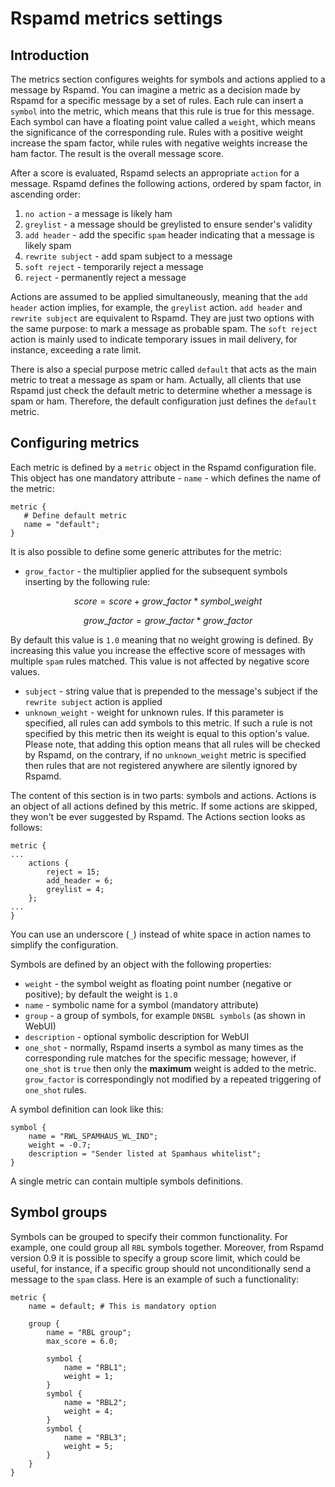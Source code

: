 # Rspamd metrics settings

## Introduction

The metrics section configures weights for symbols and actions applied to a message by Rspamd. You can imagine a metric as a decision made by Rspamd for a specific message by a set of rules. Each rule can insert a `symbol` into the metric, which means that this rule is true for this message. Each symbol can have a floating point value called a `weight`, which means the significance of the corresponding rule. Rules with a positive weight increase the spam factor, while rules with negative weights increase the ham factor. The result is the overall message score.

After a score is evaluated, Rspamd selects an appropriate `action` for a message. Rspamd defines the following actions, ordered by spam factor, in ascending order:

1. `no action` - a message is likely ham
2. `greylist` - a message should be greylisted to ensure sender's validity
3. `add header` - add the specific `spam` header indicating that a message is likely spam
4. `rewrite subject` - add spam subject to a message
5. `soft reject` - temporarily reject a message
6. `reject` - permanently reject a message

Actions are assumed to be applied simultaneously, meaning that the `add header` action implies, for example, the `greylist` action. `add header` and `rewrite subject` are equivalent to Rspamd. They are just two options with the same purpose: to mark a message as probable spam. The `soft reject` action is mainly used to indicate temporary issues in mail delivery, for instance, exceeding a rate limit.

There is also a special purpose metric called `default` that acts as the main metric to treat a message as spam or ham. Actually, all clients that use Rspamd just check the default metric to determine whether a message is spam or ham. Therefore, the default configuration just defines the `default` metric.

## Configuring metrics
Each metric is defined by a `metric` object in the Rspamd configuration file. This object has one mandatory attribute - `name` - which defines the name of the metric:

~~~ucl
metric {
   # Define default metric
   name = "default";
}
~~~
It is also possible to define some generic attributes for the metric:

* `grow_factor` - the multiplier applied for the subsequent symbols inserting by the following rule:

$$
score = score + grow\_factor * symbol\_weight
$$

$$
	grow\_factor = grow\_factor * grow\_factor
$$

By default this value is `1.0` meaning that no weight growing is defined. By increasing this value you increase the effective score of messages with multiple `spam` rules matched. This value is not affected by negative score values.

* `subject` - string value that is prepended to the message's subject if the `rewrite subject` action is applied
* `unknown_weight` - weight for unknown rules. If this parameter is specified, all rules can add symbols to this metric. If such a rule is not specified by this metric then its weight is equal to this option's value. Please note, that adding this option means that all rules will be checked by Rspamd, on the contrary, if no `unknown_weight` metric is specified then rules that are not registered anywhere are silently ignored by Rspamd.

The content of this section is in two parts: symbols and actions. Actions is an object of all actions defined by this metric. If some actions are skipped, they won't be ever suggested by Rspamd. The Actions section looks as follows:

~~~ucl
metric {
...
	actions {
		reject = 15;
		add_header = 6;
		greylist = 4;
	};
...
}
~~~

You can use an underscore (`_`) instead of white space in action names to simplify the configuration.

Symbols are defined by an object with the following properties:

* `weight` - the symbol weight as floating point number (negative or positive); by default the weight is `1.0`
* `name` - symbolic name for a symbol (mandatory attribute)
* `group` - a group of symbols, for example `DNSBL symbols` (as shown in WebUI)
* `description` - optional symbolic description for WebUI
* `one_shot` - normally, Rspamd inserts a symbol as many times as the corresponding rule matches for the specific message; however, if `one_shot` is `true` then only the **maximum** weight is added to the metric. `grow_factor` is correspondingly not modified by a repeated triggering of `one_shot` rules.

A symbol definition can look like this:

~~~ucl
symbol {
    name = "RWL_SPAMHAUS_WL_IND";
    weight = -0.7;
    description = "Sender listed at Spamhaus whitelist";
}
~~~

A single metric can contain multiple symbols definitions.


## Symbol groups

Symbols can be grouped to specify their common functionality. For example, one could group all `RBL` symbols together. Moreover, from Rspamd version 0.9 it is possible to specify a group score limit, which could be useful, for instance, if a specific group should not unconditionally send a message to the `spam` class. Here is an example of such a functionality:

~~~ucl
metric {
	name = default; # This is mandatory option
	
	group {
		name = "RBL group";
		max_score = 6.0;
		
		symbol {
			name = "RBL1";
			weight = 1;
		}
		symbol {
			name = "RBL2";
			weight = 4;
		}
		symbol {
			name = "RBL3";
			weight = 5;
		}
	}
}
~~~
